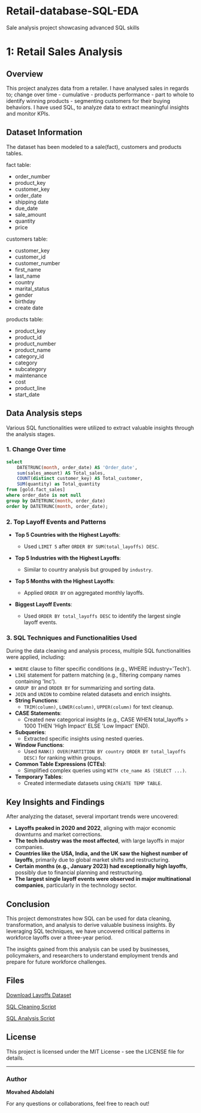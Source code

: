 # Retail-database-SQL-EDA
Sale analysis project showcasing advanced SQL skills

# 1: Retail Sales Analysis
## Overview
This project analyzes data from a retailer. I have analysed sales in regards to; change over time - cumulative - products performance - part to whole to identify winning products - segmenting customers for their buying behaviors.
I have used SQL, to analyze data to extract meaningful insights and monitor KPIs.

## Dataset Information
The dataset has been modeled to a sale(fact), customers and products tables. 

fact table:
  - order_number
  - product_key
  - customer_key
  - order_date
  - shipping date
  - due_date
  - sale_amount
  - quantity
  - price

    
customers table:
  - customer_key
  - customer_id
  - customer_number
  - first_name
  - last_name
  - country
  - marital_status
  - gender
  - birthday
  - create date

products table:
  - product_key
  - product_id
  - product_number
  - product_name
  - category_id
  - category
  - subcategory
  - maintenance
  - cost
  - product_line
  - start_date

## Data Analysis steps
Various SQL functionalities were utilized to extract valuable insights through the analysis stages. 

### 1. **Change Over time**
```sql
select
	DATETRUNC(month, order_date) AS 'Order_date',
	sum(sales_amount) AS Total_sales,
	COUNT(distinct customer_key) AS Total_customer,
	SUM(quantity) as Total_quantity
from [gold.fact_sales]
where order_date is not null
group by DATETRUNC(month, order_date)
order by DATETRUNC(month, order_date);
```


### 2. **Top Layoff Events and Patterns**
- **Top 5 Countries with the Highest Layoffs**:
   - Used `LIMIT 5` after `ORDER BY SUM(total_layoffs) DESC`.

- **Top 5 Industries with the Highest Layoffs**:
   - Similar to country analysis but grouped by `industry`.

- **Top 5 Months with the Highest Layoffs**:
   - Applied `ORDER BY` on aggregated monthly layoffs.

- **Biggest Layoff Events**:
   - Used `ORDER BY total_layoffs DESC` to identify the largest single layoff events.

### 3. **SQL Techniques and Functionalities Used**
During the data cleaning and analysis process, multiple SQL functionalities were applied, including:
- `WHERE` clause to filter specific conditions (e.g., WHERE industry='Tech').
- `LIKE` statement for pattern matching (e.g., filtering company names containing 'Inc').
- `GROUP BY` and `ORDER BY` for summarizing and sorting data.
- `JOIN` and `UNION` to combine related datasets and enrich insights.
- **String Functions**:
   - `TRIM(column)`, `LOWER(column)`, `UPPER(column)` for text cleanup.
- **CASE Statements**:
   - Created new categorical insights (e.g., CASE WHEN total_layoffs > 1000 THEN 'High Impact' ELSE 'Low Impact' END).
- **Subqueries**:
   - Extracted specific insights using nested queries.
- **Window Functions**:
   - Used `RANK() OVER(PARTITION BY country ORDER BY total_layoffs DESC)` for ranking within groups.
- **Common Table Expressions (CTEs)**:
   - Simplified complex queries using `WITH cte_name AS (SELECT ...)`.
- **Temporary Tables**:
   - Created intermediate datasets using `CREATE TEMP TABLE`.

## Key Insights and Findings
After analyzing the dataset, several important trends were uncovered:

- **Layoffs peaked in 2020 and 2022**, aligning with major economic downturns and market corrections.
- **The tech industry was the most affected**, with large layoffs in major companies.
- **Countries like the USA, India, and the UK saw the highest number of layoffs**, primarily due to global market shifts and restructuring.
- **Certain months (e.g., January 2023) had exceptionally high layoffs**, possibly due to financial planning and restructuring.
- **The largest single layoff events were observed in major multinational companies**, particularly in the technology sector.

## Conclusion
This project demonstrates how SQL can be used for data cleaning, transformation, and analysis to derive valuable business insights. By leveraging SQL techniques, we have uncovered critical patterns in workforce layoffs over a three-year period.

The insights gained from this analysis can be used by businesses, policymakers, and researchers to understand employment trends and prepare for future workforce challenges.

## Files
[Download Layoffs Dataset](https://github.com/movahed-abdolahi/SQL-projects/Files/layoffs.csv)

[SQL Cleaning Script](https://github.com/movahed-abdolahi/SQL-projects/Files/SQL-Project-Data%20cleaning.sql)

[SQL Analysis Script](https://github.com/movahed-abdolahi/SQL-projects/Files/SQL-Project-Data%20analyzing.sql)


## License
This project is licensed under the MIT License - see the LICENSE file for details.

---
### Author
**Movahed Abdolahi**

For any questions or collaborations, feel free to reach out!

